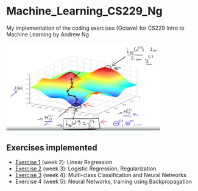 # Machine_Learning_CS229_Ng
My implementation of the coding exercises (Octave) for CS229 Intro to Machine Learning by Andrew Ng

<!--- ![fig1](/optim_vis.png) --->
<img src="/optim_vis.png" width="80%">

## Exercises implemented
* [Exercise 1](Exercise1) (week 2): Linear Regression
* [Exercise 2](Exercise2) (week 3): Logistic Regression, Regularization
* [Exercise 3](Exercise3) (week 4): Multi-class Classification and Neural Networks
* Exercise 4 (week 5): Neural Networks, training using Backpropagation
